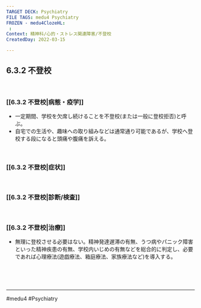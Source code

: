 ```yaml
---
TARGET DECK: Psychiatry
FILE TAGS: medu4 Psychiatry
FROZEN - medu4ClozeHL:
 : 
Context: 精神科/心的・ストレス関連障害/不登校
CreatedDay: 2022-03-15

---
```


## 6.3.2 不登校

<br>

### [[6.3.2 不登校|病態・疫学]]
* 一定期間、学校を欠席し続けることを不登校(または一般に登校拒否)と呼ぶ。
* 自宅での生活や、趣味への取り組みなどは通常通り可能であるが、学校へ登校する段になると頭痛や腹痛を訴える。 

 

<br>

### [[6.3.2 不登校|症状]]


<br>

### [[6.3.2 不登校|診断/検査]]


<br>

### [[6.3.2 不登校|治療]]
* 無理に登校させる必要はない。精神発達遅滞の有無、うつ病やパニック障害といった精神疾患の有無、学校内いじめの有無などを総合的に判定し、必要であれば心理療法(遊戯療法、箱庭療法、家族療法など)を導入する。



<br><br><br>

---
#medu4 #Psychiatry 